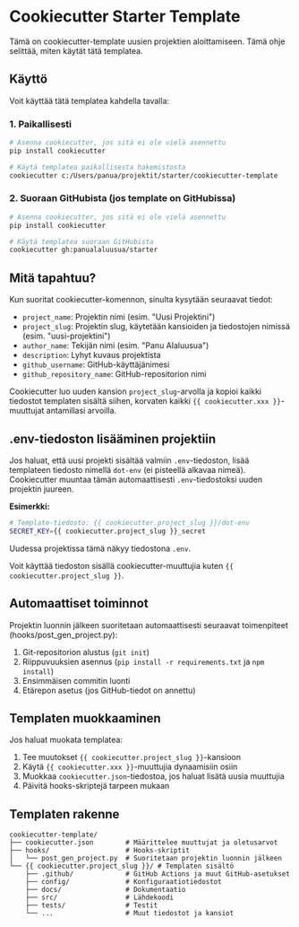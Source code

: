 # Cookiecutter Starter Template

Tämä on cookiecutter-template uusien projektien aloittamiseen. Tämä ohje selittää, miten käytät tätä templatea.

## Käyttö

Voit käyttää tätä templatea kahdella tavalla:

### 1. Paikallisesti

```bash
# Asenna cookiecutter, jos sitä ei ole vielä asennettu
pip install cookiecutter

# Käytä templatea paikallisesta hakemistosta
cookiecutter c:/Users/panua/projektit/starter/cookiecutter-template
```

### 2. Suoraan GitHubista (jos template on GitHubissa)

```bash
# Asenna cookiecutter, jos sitä ei ole vielä asennettu
pip install cookiecutter

# Käytä templatea suoraan GitHubista
cookiecutter gh:panualaluusua/starter
```

## Mitä tapahtuu?

Kun suoritat cookiecutter-komennon, sinulta kysytään seuraavat tiedot:

- `project_name`: Projektin nimi (esim. "Uusi Projektini")
- `project_slug`: Projektin slug, käytetään kansioiden ja tiedostojen nimissä (esim. "uusi-projektini")
- `author_name`: Tekijän nimi (esim. "Panu Alaluusua")
- `description`: Lyhyt kuvaus projektista
- `github_username`: GitHub-käyttäjänimesi
- `github_repository_name`: GitHub-repositorion nimi

Cookiecutter luo uuden kansion `project_slug`-arvolla ja kopioi kaikki tiedostot templaten sisältä siihen, korvaten kaikki `{{ cookiecutter.xxx }}`-muuttujat antamillasi arvoilla.

## .env-tiedoston lisääminen projektiin

Jos haluat, että uusi projekti sisältää valmiin `.env`-tiedoston, lisää templateen tiedosto nimellä `dot-env` (ei pisteellä alkavaa nimeä). Cookiecutter muuntaa tämän automaattisesti `.env`-tiedostoksi uuden projektin juureen.

**Esimerkki:**

```bash
# Template-tiedosto: {{ cookiecutter.project_slug }}/dot-env
SECRET_KEY={{ cookiecutter.project_slug }}_secret
```

Uudessa projektissa tämä näkyy tiedostona `.env`.

Voit käyttää tiedoston sisällä cookiecutter-muuttujia kuten `{{ cookiecutter.project_slug }}`.

## Automaattiset toiminnot

Projektin luonnin jälkeen suoritetaan automaattisesti seuraavat toimenpiteet (hooks/post_gen_project.py):

1. Git-repositorion alustus (`git init`)
2. Riippuvuuksien asennus (`pip install -r requirements.txt` ja `npm install`)
3. Ensimmäisen commitin luonti
4. Etärepon asetus (jos GitHub-tiedot on annettu)

## Templaten muokkaaminen

Jos haluat muokata templatea:

1. Tee muutokset `{{ cookiecutter.project_slug }}`-kansioon
2. Käytä `{{ cookiecutter.xxx }}`-muuttujia dynaamisiin osiin
3. Muokkaa `cookiecutter.json`-tiedostoa, jos haluat lisätä uusia muuttujia
4. Päivitä hooks-skriptejä tarpeen mukaan

## Templaten rakenne

```
cookiecutter-template/
├── cookiecutter.json        # Määrittelee muuttujat ja oletusarvot
├── hooks/                   # Hooks-skriptit
│   └── post_gen_project.py  # Suoritetaan projektin luonnin jälkeen
└── {{ cookiecutter.project_slug }}/ # Templaten sisältö
    ├── .github/             # GitHub Actions ja muut GitHub-asetukset
    ├── config/              # Konfiguraatiotiedostot
    ├── docs/                # Dokumentaatio
    ├── src/                 # Lähdekoodi
    ├── tests/               # Testit
    └── ...                  # Muut tiedostot ja kansiot
```
